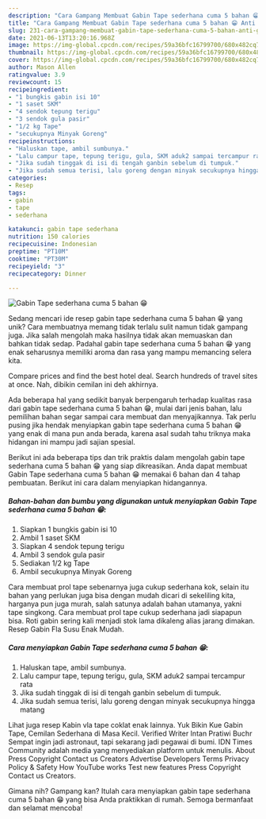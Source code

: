 ```yaml
---
description: "Cara Gampang Membuat Gabin Tape sederhana cuma 5 bahan 😁 Anti Gagal"
title: "Cara Gampang Membuat Gabin Tape sederhana cuma 5 bahan 😁 Anti Gagal"
slug: 231-cara-gampang-membuat-gabin-tape-sederhana-cuma-5-bahan-anti-gagal
date: 2021-06-13T13:20:16.968Z
image: https://img-global.cpcdn.com/recipes/59a36bfc16799700/680x482cq70/gabin-tape-sederhana-cuma-5-bahan-foto-resep-utama.jpg
thumbnail: https://img-global.cpcdn.com/recipes/59a36bfc16799700/680x482cq70/gabin-tape-sederhana-cuma-5-bahan-foto-resep-utama.jpg
cover: https://img-global.cpcdn.com/recipes/59a36bfc16799700/680x482cq70/gabin-tape-sederhana-cuma-5-bahan-foto-resep-utama.jpg
author: Mason Allen
ratingvalue: 3.9
reviewcount: 15
recipeingredient:
- "1 bungkis gabin isi 10"
- "1 saset SKM"
- "4 sendok tepung terigu"
- "3 sendok gula pasir"
- "1/2 kg Tape"
- "secukupnya Minyak Goreng"
recipeinstructions:
- "Haluskan tape, ambil sumbunya."
- "Lalu campur tape, tepung terigu, gula, SKM aduk2 sampai tercampur rata"
- "Jika sudah tinggak di isi di tengah ganbin sebelum di tumpuk."
- "Jika sudah semua terisi, lalu goreng dengan minyak secukupnya hingga matang"
categories:
- Resep
tags:
- gabin
- tape
- sederhana

katakunci: gabin tape sederhana 
nutrition: 150 calories
recipecuisine: Indonesian
preptime: "PT10M"
cooktime: "PT30M"
recipeyield: "3"
recipecategory: Dinner

---
```



![Gabin Tape sederhana cuma 5 bahan 😁](https://img-global.cpcdn.com/recipes/59a36bfc16799700/680x482cq70/gabin-tape-sederhana-cuma-5-bahan-foto-resep-utama.jpg)

Sedang mencari ide resep gabin tape sederhana cuma 5 bahan 😁 yang unik? Cara membuatnya memang tidak terlalu sulit namun tidak gampang juga. Jika salah mengolah maka hasilnya tidak akan memuaskan dan bahkan tidak sedap. Padahal gabin tape sederhana cuma 5 bahan 😁 yang enak seharusnya memiliki aroma dan rasa yang mampu memancing selera kita.

Compare prices and find the best hotel deal. Search hundreds of travel sites at once. Nah, dibikin cemilan ini deh akhirnya.

Ada beberapa hal yang sedikit banyak berpengaruh terhadap kualitas rasa dari gabin tape sederhana cuma 5 bahan 😁, mulai dari jenis bahan, lalu pemilihan bahan segar sampai cara membuat dan menyajikannya. Tak perlu pusing jika hendak menyiapkan gabin tape sederhana cuma 5 bahan 😁 yang enak di mana pun anda berada, karena asal sudah tahu triknya maka hidangan ini mampu jadi sajian spesial.


Berikut ini ada beberapa tips dan trik praktis dalam mengolah gabin tape sederhana cuma 5 bahan 😁 yang siap dikreasikan. Anda dapat membuat Gabin Tape sederhana cuma 5 bahan 😁 memakai 6 bahan dan 4 tahap pembuatan. Berikut ini cara dalam menyiapkan hidangannya.

<!--inarticleads1-->

##### Bahan-bahan dan bumbu yang digunakan untuk menyiapkan Gabin Tape sederhana cuma 5 bahan 😁:

1. Siapkan 1 bungkis gabin isi 10
1. Ambil 1 saset SKM
1. Siapkan 4 sendok tepung terigu
1. Ambil 3 sendok gula pasir
1. Sediakan 1/2 kg Tape
1. Ambil secukupnya Minyak Goreng


Cara membuat prol tape sebenarnya juga cukup sederhana kok, selain itu bahan yang perlukan juga bisa dengan mudah dicari di sekeliling kita, harganya pun juga murah, salah satunya adalah bahan utamanya, yakni tape singkong. Cara membuat prol tape cukup sederhana jadi siapapun bisa. Roti gabin sering kali menjadi stok lama dikaleng alias jarang dimakan. Resep Gabin Fla Susu Enak Mudah. 

<!--inarticleads2-->

##### Cara menyiapkan Gabin Tape sederhana cuma 5 bahan 😁:

1. Haluskan tape, ambil sumbunya.
1. Lalu campur tape, tepung terigu, gula, SKM aduk2 sampai tercampur rata
1. Jika sudah tinggak di isi di tengah ganbin sebelum di tumpuk.
1. Jika sudah semua terisi, lalu goreng dengan minyak secukupnya hingga matang


Lihat juga resep Kabin vla tape coklat enak lainnya. Yuk Bikin Kue Gabin Tape, Cemilan Sederhana di Masa Kecil. Verified Writer Intan Pratiwi Buchr Sempat ingin jadi astronaut, tapi sekarang jadi pegawai di bumi. IDN Times Community adalah media yang menyediakan platform untuk menulis. About Press Copyright Contact us Creators Advertise Developers Terms Privacy Policy &amp; Safety How YouTube works Test new features Press Copyright Contact us Creators. 

Gimana nih? Gampang kan? Itulah cara menyiapkan gabin tape sederhana cuma 5 bahan 😁 yang bisa Anda praktikkan di rumah. Semoga bermanfaat dan selamat mencoba!
